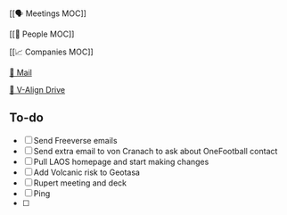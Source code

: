 [[🗣️ Meetings MOC]] 

[[👥 People MOC]] 

[[📈 Companies MOC]]

[📧 Mail](https://outlook.office.com/mail/)

[💾 V-Align Drive](https://wizzics-my.sharepoint.com/personal/dean_assuringbusiness_com/_layouts/15/onedrive.aspx?id=%2Fpersonal%2Fdean_assuringbusiness_com%2FDocuments%2FVCXO%2FClients%2FV-Align&ga=1)

## To-do

- [ ] Send Freeverse emails
- [ ] Send extra email to von Cranach to ask about OneFootball contact
- [ ] Pull LAOS homepage and start making changes
- [ ] Add Volcanic risk to Geotasa
- [ ] Rupert meeting and deck
- [ ] Ping 
- [ ] 




